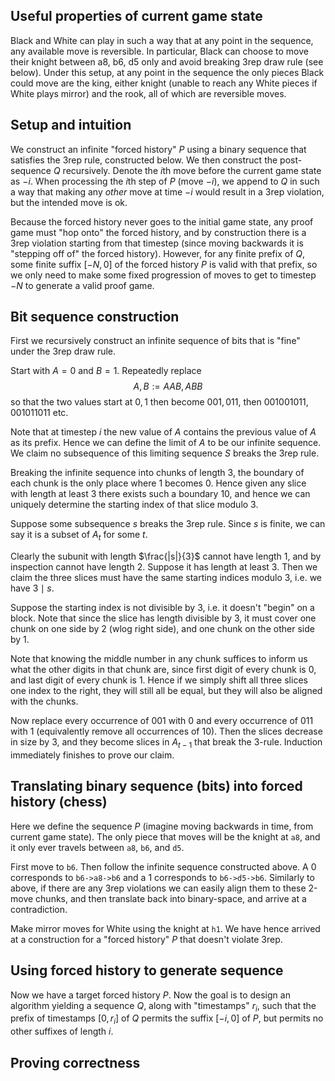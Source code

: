 ## Useful properties of current game state
Black and White can play in such a way that at any point in the sequence, any available move is reversible. In particular, Black can choose to move their knight between a8, b6, d5 only and avoid breaking 3rep draw rule (see below). Under this setup, at any point in the sequence the only pieces Black could move are the king, either knight (unable to reach any White pieces if White plays mirror) and the rook, all of which are reversible moves.
## Setup and intuition
We construct an infinite "forced history" $P$ using a binary sequence that satisfies the 3rep rule, constructed below. We then construct the post-sequence $Q$ recursively. Denote the $i$th move before the current game state as $-i$. When processing the $i$th step of $P$ (move $-i$), we append to $Q$ in such a way that making any *other* move at time $-i$ would result in a 3rep violation, but the intended move is ok.

Because the forced history never goes to the initial game state, any proof game must "hop onto" the forced history, and by construction there is a 3rep violation starting from that timestep (since moving backwards it is "stepping off of" the forced history). However, for any finite prefix of $Q$, some finite suffix $[-N,0]$ of the forced history $P$ is valid with that prefix, so we only need to make some fixed progression of moves to get to timestep $-N$ to generate a valid proof game.
## Bit sequence construction
First we recursively construct an infinite sequence of bits that is "fine" under the 3rep draw rule.

Start with $A=0$ and $B=1$. Repeatedly replace
$$
A,B:=AAB,ABB
$$
so that the two values start at $0,1$ then become $001, 011$, then $001001011, 001011011$ etc.

Note that at timestep $i$ the new value of $A$ contains the previous value of $A$ as its prefix. Hence we can define the limit of $A$ to be our infinite sequence. We claim no subsequence of this limiting sequence $S$ breaks the 3rep rule.

Breaking the infinite sequence into chunks of length 3, the boundary of each chunk is the only place where $1$ becomes $0$. Hence given any slice with length at least $3$ there exists such a boundary $10$, and hence we can uniquely determine the starting index of that slice modulo $3$.
 
Suppose some subsequence $s$ breaks the 3rep rule. Since $s$ is finite, we can say it is a subset of $A_{t}$ for some $t.$

Clearly the subunit with length $\frac{|s|}{3}$ cannot have length 1, and by inspection cannot have length 2. Suppose it has length at least 3. Then we claim the three slices must have the same starting indices modulo $3,$ i.e. we have $3\mid s.$

Suppose the starting index is not divisible by $3,$ i.e. it doesn't "begin" on a block. Note that since the slice has length divisible by $3,$ it must cover one chunk on one side by 2 (wlog right side), and one chunk on the other side by 1.

Note that knowing the middle number in any chunk suffices to inform us what the other digits in that chunk are, since first digit of every chunk is $0$, and last digit of every chunk is $1$. Hence if we simply shift all three slices one index to the right, they will still all be equal, but they will also be aligned with the chunks.

Now replace every occurrence of $001$ with $0$ and every occurrence of $011$ with $1$ (equivalently remove all occurrences of $10$). Then the slices decrease in size by $3,$ and they become slices in $A_{t-1}$ that break the 3-rule. Induction immediately finishes to prove our claim.
## Translating binary sequence (bits) into forced history (chess)
Here we define the sequence $P$ (imagine moving backwards in time, from current game state). The only piece that moves will be the knight at `a8`, and it only ever travels between `a8`, `b6`, and `d5`.

First move to `b6`. Then follow the infinite sequence constructed above. A $0$ corresponds to `b6->a8->b6` and a $1$ corresponds to `b6->d5->b6`. Similarly to above, if there are any 3rep violations we can easily align them to these 2-move chunks, and then translate back into binary-space, and arrive at a contradiction.

Make mirror moves for White using the knight at `h1`. We have hence arrived at a construction for a "forced history" $P$ that doesn't violate 3rep.
## Using forced history to generate sequence
Now we have a target forced history $P$. Now the goal is to design an algorithm yielding a sequence $Q$, along with "timestamps" $r_{i},$ such that the prefix of timestamps $[0,r_{i}]$ of $Q$ permits the suffix $[-i, 0]$ of $P,$ but permits no other suffixes of length $i$.


## Proving correctness